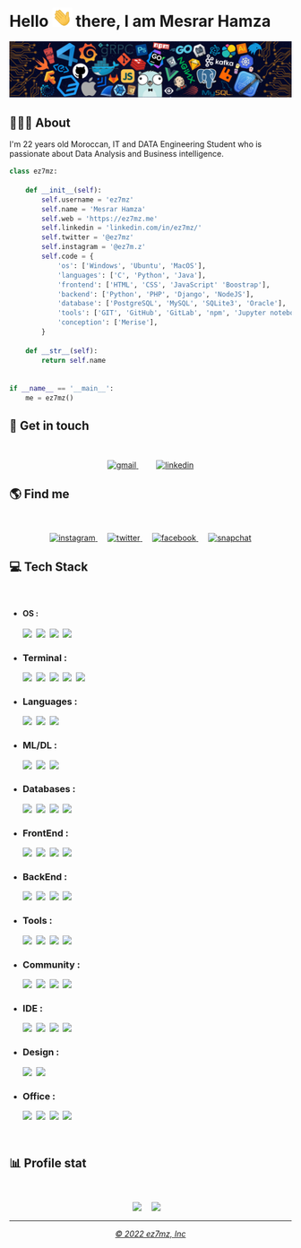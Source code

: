 # Hello <img src="static/waving.gif" width="35"> there, I am Mesrar Hamza

![](./static/7header.png)

## 👨🏻‍🎓 About
<p align="left">
I'm 22 years old Moroccan, IT and DATA Engineering Student who is passionate about Data Analysis and Business intelligence.
</p>

```python
class ez7mz:

    def __init__(self):
        self.username = 'ez7mz'
        self.name = 'Mesrar Hamza'
        self.web = 'https://ez7mz.me'
        self.linkedin = 'linkedin.com/in/ez7mz/'
        self.twitter = '@ez7mz'
        self.instagram = '@ez7m.z'
        self.code = {
            'os': ['Windows', 'Ubuntu', 'MacOS'],
            'languages': ['C', 'Python', 'Java'],
            'frontend': ['HTML', 'CSS', 'JavaScript' 'Boostrap'],
            'backend': ['Python', 'PHP', 'Django', 'NodeJS'],
            'database': ['PostgreSQL', 'MySQL', 'SQLite3', 'Oracle'],
            'tools': ['GIT', 'GitHub', 'GitLab', 'npm', 'Jupyter notebook'],
            'conception': ['Merise'],
        }

    def __str__(self):
        return self.name


if __name__ == '__main__':
    me = ez7mz()


```
## 💬 Get in touch
<br>
<p align="center">
    <a href="mailto:mesrarhamza48@ez7mz.me">
        <img src="https://img.shields.io/badge/Gmail-D14836?style=for-the-badge&logo=gmail&logoColor=white" alt="gmail">
    </a>
    &emsp;&emsp;
    <a href="https://www.linkedin.com/in/ez7mz/">
        <img src="https://img.shields.io/badge/LinkedIn-0077B5?style=for-the-badge&logo=linkedin&logoColor=white" alt="linkedin">
    </a>
</p>

## 🌎 Find me
<br>
<p align="center">
    <a href="https://www.instagram.com/ez7m.z/">
        <img src="https://img.shields.io/badge/Instagram-E4405F?style=for-the-badge&logo=instagram&logoColor=white" alt="instagram">
    </a>
    &emsp;
    <a href="https://twitter.com/ez7mz">
        <img src="https://img.shields.io/badge/Twitter-1DA1F2?style=for-the-badge&logo=twitter&logoColor=white" alt="twitter">
    </a>
    &emsp;
    <a href="https://www.facebook.com/ez7mz/">
        <img src="https://img.shields.io/badge/Facebook-1877F2?style=for-the-badge&logo=facebook&logoColor=white" alt="facebook">
    </a>
    &emsp;
    <a href="https://discord.com/users/914933274948825191">
        <img src="https://img.shields.io/badge/%3CServer%3E-%237289DA.svg?style=for-the-badge&logo=discord&logoColor=white" alt="snapchat">
    </a>
</p>

## 💻 Tech Stack
<br>

* #### OS :
    <img src="https://img.shields.io/badge/Windows-0078D6?style=for-the-badge&logo=windows&logoColor=white">&nbsp;
    <img src="https://img.shields.io/badge/Linux-FCC624?style=for-the-badge&logo=linux&logoColor=black">&nbsp;
    <img src="https://img.shields.io/badge/Ubuntu-E95420?style=for-the-badge&logo=ubuntu&logoColor=white">&nbsp;
    <img src="https://img.shields.io/badge/mac%20os-000000?style=for-the-badge&logo=apple&logoColor=white">&nbsp;

* ### Terminal : 
    <img src="https://img.shields.io/badge/windows%20terminal-4D4D4D?style=for-the-badge&logo=windows%20terminal&logoColor=white">&nbsp;
    <img src="https://img.shields.io/badge/powershell-5391FE?style=for-the-badge&logo=powershell&logoColor=white">&nbsp;
    <img src="https://img.shields.io/badge/iTerm2-000000?style=for-the-badge&logo=iterm2&logoColor=white">&nbsp;
    <img src="https://img.shields.io/badge/GIT-E44C30?style=for-the-badge&logo=git&logoColor=white">&nbsp;
    <img src="https://img.shields.io/badge/Shell_Script-121011?style=for-the-badge&logo=gnu-bash&logoColor=white">&nbsp;

* ### Languages : 
    <img src="https://img.shields.io/badge/C-00599C?style=for-the-badge&logo=c&logoColor=white">&nbsp;
    <img src="https://img.shields.io/badge/Python-FFD43B?style=for-the-badge&logo=python&logoColor=blue">&nbsp;
    <img src="https://img.shields.io/badge/java-%23ED8B00.svg?style=for-the-badge&logo=java&logoColor=white">&nbsp;

* ### ML/DL : 
    <img src="https://img.shields.io/badge/Numpy-777BB4?style=for-the-badge&logo=numpy&logoColor=white">&nbsp;
    <img src="https://img.shields.io/badge/Pandas-2C2D72?style=for-the-badge&logo=pandas&logoColor=white">&nbsp;
    <img src="https://img.shields.io/badge/SciPy-%230C55A5.svg?style=for-the-badge&logo=scipy&logoColor=%white">&nbsp;

* ### Databases : 
    <img src="https://img.shields.io/badge/Oracle-F80000?style=for-the-badge&logo=Oracle&logoColor=white">&nbsp;
    <img src="https://img.shields.io/badge/MySQL-005C84?style=for-the-badge&logo=mysql&logoColor=white">&nbsp;
    <img src="https://img.shields.io/badge/SQLite-07405E?style=for-the-badge&logo=sqlite&logoColor=white">&nbsp;
    <img src="https://img.shields.io/badge/PostgreSQL-316192?style=for-the-badge&logo=postgresql&logoColor=white">&nbsp;

* ### FrontEnd : 
    <img src="https://img.shields.io/badge/HTML5-E34F26?style=for-the-badge&logo=html5&logoColor=white">&nbsp;
    <img src="https://img.shields.io/badge/CSS3-1572B6?style=for-the-badge&logo=css3&logoColor=white">&nbsp;
    <img src="https://img.shields.io/badge/JavaScript-323330?style=for-the-badge&logo=javascript&logoColor=F7DF1E">&nbsp;
    <img src="https://img.shields.io/badge/Bootstrap-563D7C?style=for-the-badge&logo=bootstrap&logoColor=white">&nbsp;

* ### BackEnd : 
    <img src="https://img.shields.io/badge/PHP-777BB4?style=for-the-badge&logo=php&logoColor=white">&nbsp;
    <img src="https://img.shields.io/badge/Python-FFD43B?style=for-the-badge&logo=python&logoColor=blue">&nbsp;
    <img src="https://img.shields.io/badge/Django-092E20?style=for-the-badge&logo=django&logoColor=green">&nbsp;
    <img src="https://img.shields.io/badge/java-%23ED8B00.svg?style=for-the-badge&logo=java&logoColor=white">&nbsp;

* ### Tools : 
    <img src="https://img.shields.io/badge/GIT-E44C30?style=for-the-badge&logo=git&logoColor=white">&nbsp;
    <img src="https://img.shields.io/badge/npm-CB3837?style=for-the-badge&logo=npm&logoColor=white">&nbsp;
    <img src="https://img.shields.io/badge/conda-342B029.svg?&style=for-the-badge&logo=anaconda&logoColor=white">&nbsp;
    <img src="https://img.shields.io/badge/Jupyter-F37626.svg?&style=for-the-badge&logo=Jupyter&logoColor=white">&nbsp;

* ### Community : 
    <img src="https://img.shields.io/badge/GitHub-100000?style=for-the-badge&logo=github&logoColor=white">&nbsp;
    <img src="https://img.shields.io/badge/Stack_Overflow-FE7A16?style=for-the-badge&logo=stack-overflow&logoColor=white">&nbsp;
    <img src="https://img.shields.io/badge/-Sololearn-3a464b?style=for-the-badge&logo=Sololearn&logoColor=white">&nbsp;
    <img src="https://img.shields.io/badge/Kaggle-20BEFF?style=for-the-badge&logo=Kaggle&logoColor=white">&nbsp;

* ### IDE : 
    <img src="https://img.shields.io/badge/Visual_Studio_Code-0078D4?style=for-the-badge&logo=visual%20studio%20code&logoColor=white">&nbsp;
    <img src="https://img.shields.io/badge/sublime_text-%23575757.svg?&style=for-the-badge&logo=sublime-text&logoColor=important">&nbsp;
    <img src="https://img.shields.io/badge/Eclipse-2C2255?style=for-the-badge&logo=eclipse&logoColor=white">&nbsp;
    <img src="https://img.shields.io/badge/VIM-%2311AB00.svg?&style=for-the-badge&logo=vim&logoColor=white">&nbsp;

* ### Design : 
    <img src="https://img.shields.io/badge/Adobe%20Illustrator-FF9A00?style=for-the-badge&logo=adobe%20illustrator&logoColor=white">&nbsp;
    <img src="https://img.shields.io/badge/Adobe%20Photoshop-31A8FF?style=for-the-badge&logo=Adobe%20Photoshop&logoColor=black">&nbsp;

* ### Office : 
    <img src="https://img.shields.io/badge/Google%20Sheets-34A853?style=for-the-badge&logo=google-sheets&logoColor=white">&nbsp;
    <img src="https://img.shields.io/badge/Microsoft_PowerPoint-B7472A?style=for-the-badge&logo=microsoft-powerpoint&logoColor=white">&nbsp;
    <img src="https://img.shields.io/badge/Microsoft_Word-2B579A?style=for-the-badge&logo=microsoft-word&logoColor=white">&nbsp;
    <img src="https://img.shields.io/badge/Trello-0052CC?style=for-the-badge&logo=trello&logoColor=white">&nbsp;
<br>

## 📊 Profile stat
<br>

<p align="center">
    <!-- <img src="https://github-readme-stats.vercel.app/api/top-langs/?username=ez7mz&theme=tokyonight&show_icons=true">&emsp; -->
    <img src="https://github-profile-summary-cards.vercel.app/api/cards/profile-details?username=ez7mz&theme=tokyonight">&emsp;
    <img src="https://github-readme-streak-stats.herokuapp.com/?user=ez7mz&theme=tokyonight&show_icons=true">&emsp;
    
<!-- <img src="https://github-profile-trophy.vercel.app/?username=ez7mz&theme=tokyonight">&emsp; -->
<!-- <img src="https://github-profile-summary-cards.vercel.app/api/cards/profile-details?username=ez7mz&theme=tokyonight">&emsp; -->
<!-- <img src="https://github-readme-stats.vercel.app/api?username=ez7mz&theme=tokyonight&show_icons=true">&emsp; -->
</p>

---
<p align="center">
    <a href="https://ez7mz.me" target="_blank"> <em> &copy; 2022 ez7mz, Inc </em></a>
</p>
